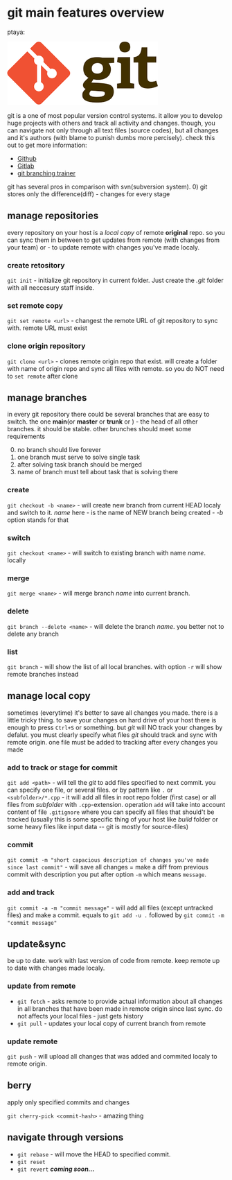 # git main features overview
ptaya:

![ptaya](git_image.png "Git")

git is a one of most popular version control systems. it allow you to develop huge projects with others and track all activity and changes. though, you can navigate not only through all text files (source codes), but all changes and it's authors (with blame to punish dumbs more percisely). check this out to get more information:
- [Github](github.com)
- [Gitlab](gitlab.com)
- [git branching trainer](https://learngitbranching.js.org/)

git has several pros in comparison with svn(subversion system). 
0) git stores only the difference(diff) - changes for every stage
## manage repositories
every repository on your host is a *local copy* of remote **original** repo<sitory>. so you can sync them in between to get updates from remote (with changes from your team) or - to update remote with changes you've made localy.
### create retository
`git init` - initialize git repository in current folder. Just create the *.git* folder with all neccesury staff inside.
### set remote copy
`git set remote <url>` - changest the remote URL of git repository to sync with. remote URL must exist 
### clone origin repository
`git clone <url>` - clones remote origin repo that exist. will create a folder with name of origin repo and sync all files with remote. so you do NOT need to `set remote` after clone

## manage branches
in every git repository there could be several branches that are easy to switch. the one **main**(or **master** or **trunk** or ) - the head of all other branches. it should be stable. other brunches should meet some requirements

0) no branch should live forever
1) one branch must serve to solve single task
2) after solving task branch should be merged
3) name of branch must tell about task that is solving there

### create
`git checkout -b <name>` - will create new branch from current HEAD localy and switch to it. *name* here - is the name of NEW branch being created - *-b* option stands for that
### switch
`git checkout <name>` - will switch to existing branch with name *name*. locally
### merge 
`git merge <name>` - will merge branch *name* into current branch. 
### delete 
`git branch --delete <name>` - will delete the branch *name*. you better not to delete any branch
### list
`git branch` - will show the list of all local branches. with option `-r` will show remote branches instead

## manage local copy
sometimes (everytime) it's better to save all changes you made. there is a little tricky thing. to save your changes on hard drive of your host there is enough to press `Ctrl+S` or something. but *git* will NO track your changes by defalut. you must clearly specify what files *git* should track and sync with remote origin. one file must be added to tracking after every changes you made

### add to track or stage for commit
`git add <path>` - will tell the *git* to add files specified to next commit. you can specify one file, or several files. or by pattern like `.` or `<subfolder>/*.cpp` - it will add all files in root repo folder (first case) or all files from *subfolder* with `.cpp`-extension. operation `add` will take into account content of file `.gitignore` where you can specify all files that should't be tracked (usually this is some specific thing of your host like *build* folder or some heavy files like input data -- git is mostly for source-files) 
### commit
`git commit -m "short capacious description of changes you've made since last commit"` - will save all changes = make a diff from previous commit with description you put after option `-m` which means `message`.
### add and track
`git commit -a -m "commit message"` - will add all files (except untracked files) and make a commit. equals to `git add -u .` followed by `git commit -m "commit message"`

## update&sync
be up to date. work with last version of code from remote. keep remote up to date with changes made localy.
### update from remote
* `git fetch` - asks remote to provide actual information about all changes in all branches that have been made in remote origin since last sync. do not affects your local files - just gets history
* `git pull` - updates your local copy of current branch from remote
### update remote
`git push` - will upload all changes that was added and commited localy to remote origin.
## berry
apply only specified commits and changes

`git cherry-pick <commit-hash>` - amazing thing

## navigate through versions
* `git rebase` - will move the HEAD to specified commit.
* `git reset`
* `git revert`
***coming soon...***




